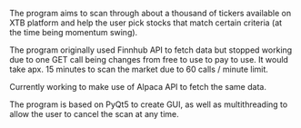 The program aims to scan through about a thousand of tickers available on XTB platform and help the user pick stocks that match certain criteria (at the time being momentum swing).

The program originally used Finnhub API to fetch data but stopped working due to one GET call being changes from free to use to pay to use.
It would take apx. 15 minutes to scan the market due to 60 calls / minute limit.

Currently working to make use of Alpaca API to fetch the same data.

The program is based on PyQt5 to create GUI, as well as multithreading to allow the user to cancel the scan at any time.
